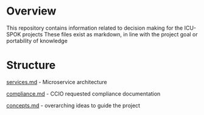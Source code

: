 # Overview
This repository contains information related to decision making for the ICU-SPOK projects
These files exist as markdown, in line with the project goal or portability of knowledge

# Structure
[services.md](https://github.com/drmcentee/ChelseaICU-adr/blob/main/services.md) - Microservice architecture

[compliance.md]() - CCIO requested compliance documentation

[concepts.md](https://github.com/drmcentee/ChelseaICU-adr/blob/main/concepts.md) - overarching ideas to guide the project
